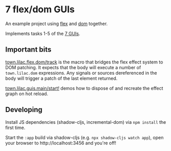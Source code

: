 # 7 flex/dom GUIs

An example project using [flex](https://github.com/lilactown/flex) and
[dom](https://github.com/lilactown/dom) together.

Implements tasks 1-5 of the [7 GUIs](https://eugenkiss.github.io/7guis/tasks/).

## Important bits

[town.lilac.flex.dom/track](./src/town/lilac/flex/dom.cljc) is the macro that
bridges the flex effect system to DOM patching. It expects that the body will
execute a number of `town.lilac.dom` expressions. Any signals or sources
dereferenced in the body will trigger a patch of the last element returned.

[town.lilac.guis.main/start!](./src/town/lilac/guis/main.cljs) demos how to
dispose of and recreate the effect graph on hot reload.

## Developing

Install JS dependencies (shadow-cljs, incremental-dom) via `npm install` the
first time.

Start the `:app` build via shadow-cljs (e.g. `npx shadow-cljs watch app`), open
your browser to http://localhost:3456 and you're off!
